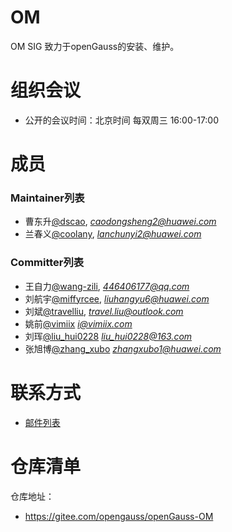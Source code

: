 # OM
OM SIG 致力于openGauss的安装、维护。

# 组织会议

- 公开的会议时间：北京时间 每双周三 16:00-17:00

# 成员

### Maintainer列表

- 曹东升[@dscao](https://gitee.com/dscao), *caodongsheng2@huawei.com*
- 兰春义[@coolany](https://gitee.com/coolany ), *lanchunyi2@huawei.com*

### Committer列表

- 王自力[@wang-zili](https://gitee.com/wang-zili), *446406177@qq.com*
- 刘航宇[@miffyrcee](https://gitee.com/miffyrcee), *liuhangyu6@huawei.com*
- 刘斌[@travelliu](https://gitee.com/travelliu), *travel.liu@outlook.com*
- 姚前[@vimiix](https://gitee.com/vimiix) *i@vimiix.com*
- 刘珲[@liu_hui0228](https://gitee.com/liu_hui0228) *liu_hui0228@163.com*
- 张旭博[@zhang_xubo](https://gitee.com/zhang_xubo) *zhangxubo1@huawei.com*

# 联系方式

- [邮件列表](https://mailweb.opengauss.org/postorius/lists/om.opengauss.org/)

# 仓库清单


仓库地址：

- https://gitee.com/opengauss/openGauss-OM
